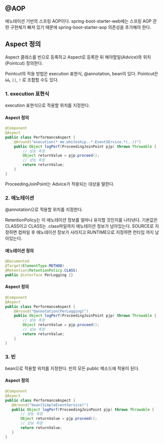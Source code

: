 ## @AOP

애노테이션 기반의 스프링 AOP이다. spring-boot-starter-web에는 스프링 AOP 관련 구현체가 빠져 있기 때문에 spring-boot-starter-aop 의존성을 추가해야 한다.



## Aspect 정의

Aspect 클래스를 빈으로 등록하고 Aspect로 등록한 뒤 해야할일(Advice)와 위치(Pointcut) 정의한다.

Pointcut의 적용 방법은 execution 표현식, @annotation, bean이 있다. Pointcut은 `&&`, `||`, `!` 로 조합할 수도 있다.



### 1. execution 표현식

execution 표현식으로 적용할 위치를 지정한다.



#### Aspect 정의

```java
@Component
@Aspect
public class PerformanceAspect {
    @Around("execution(* me.whiteship..*.EventSErvice.*(..))")
    public Object logPerf(ProceedingJoinPoint pjp) throws Throwable {
        // 성능 측정
        Object returnValue = pjp.proceed();
        // 성능 측정
        return returnValue;
    }
}
```

ProceedingJoinPoint는 Advice가 적용되는 대상을 말한다.



### 2. 애노테이션

@annotation으로 적용할 위치를 지정한다.

RetentionPolicy는 이 애노테이션 정보를 얼마나 유지할 것인지를 나타낸다. 기본값은 CLASS이고 CLASS는 .class파일까지 애노테이션 정보가 남아있는다. SOURCE로 지정하면 컴파일 후 애노테이션 정보가 사라지고 RUNTIME으로 지정하면 런타임 까지 남아있는다.



#### 애노테이션 정의

```java
@Documented
@Target(ElementType.METHOD)
@Retention(RetentionPolicy.CLASS)
public @interface PerLogging {}
```



#### Aspect 정의

```java
@Component
@Aspect
public class PerformanceAspect {
    @Around("@annotation(PerLogging)")
    public Object logPerf(ProceedingJoinPoint pjp) throws Throwable {
        // 성능 측정
        Object returnValue = pjp.proceed();
        // 성능 측정
        return returnValue;
    }
}
```



### 3. 빈

bean으로 적용할 위치를 지정한다. 빈의 모든 public 메소드에 적용이 된다.



#### Aspect 정의

 ```java
@Component
@Aspect
public class PerformanceAspect {
    @Around("bean(SimpleEventService)")
    public Object logPerf(ProceedingJoinPoint pjp) throws Throwable {
        // 성능 측정
        Object returnValue = pjp.proceed();
        // 성능 측정
        return returnValue;
    }
}
 ```